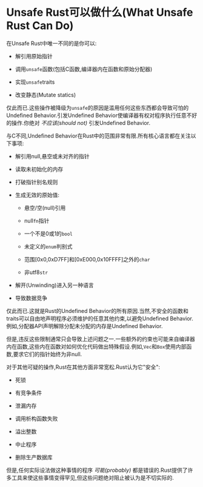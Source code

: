 # Unsafe Rust可以做什么(What Unsafe Rust Can Do)

在Unsafe Rust中唯一不同的是你可以:

- 解引用原始指针

- 调用`unsafe`函数(包括C函数,编译器内在函数和原始分配器)

- 实现`unsafe`traits

- 改变静态(Mutate statics)

仅此而已.这些操作被降级为`unsafe`的原因是滥用任何这些东西都会导致可怕的Undefined Behavior.引发Undefined Behavior使编译器有权对程序执行任意不好的操作.你绝对 *不应该(should not)* 引发Undefined Behavior.

与C不同,Undefined Behavior在Rust中的范围非常有限.所有核心语言都在关注以下事项:

- 解引用null,悬空或未对齐的指针

- 读取未初始化的内存

- 打破指针别名规则

- 生成无效的原始值:
  - 悬空/空(null)引用
  
  - null`fn`指针
  
  - 一个不是0或1的`bool`
  
  - 未定义的`enum`判别式
  
  - 范围[0x0,0xD7FF]和[0xE000,0x10FFFF]之外的`char`
  
  - 非utf8`str`

- 解开(Unwinding)进入另一种语言

- 导致数据竞争

仅此而已.这就是Rust的Undefined Behavior的所有原因.当然,不安全的函数和traits可以自由地声明程序必须维护的任意其他约束,以避免Undefined Behavior.例如,分配器API声明解除分配未分配的内存是Undefined Behavior.

但是,违反这些限制通常只会导致上述问题之一.一些额外的约束也可能来自编译器内在函数,这些内在函数对如何优化代码做出特殊假设.例如,`Vec`和`Box`使用内部函数,要求它们的指针始终为非null.

对于其他可疑的操作,Rust在其他方面非常宽松.Rust认为它"安全":

- 死锁

- 有竞争条件

- 泄漏内存

- 调用析构函数失败

- 溢出整数

- 中止程序

- 删除生产数据库

但是,任何实际设法做这种事情的程序 *可能(probably)* 都是错误的.Rust提供了许多工具来使这些事情变得罕见,但这些问题绝对阻止被认为是不切实际的.
